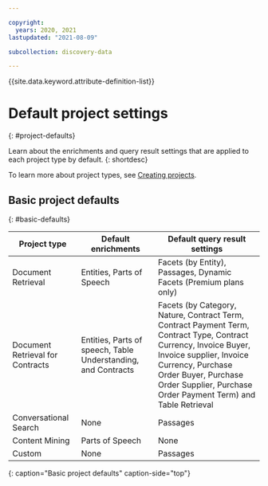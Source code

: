 ```yaml
---

copyright:
  years: 2020, 2021
lastupdated: "2021-08-09"

subcollection: discovery-data

---
```


{{site.data.keyword.attribute-definition-list}}

# Default project settings
{: #project-defaults}

Learn about the enrichments and query result settings that are applied to each project type by default.
{: shortdesc}

To learn more about project types, see [Creating projects](/docs/discovery-data?topic=discovery-data-projects).

## Basic project defaults
{: #basic-defaults}

| Project type | Default enrichments | Default query result settings |
|--------------|---------------------|-------------------------------|
| Document Retrieval | Entities, Parts of Speech | Facets (by Entity), Passages, Dynamic Facets (Premium plans only) |
| Document Retrieval for Contracts | Entities, Parts of speech, Table Understanding, and Contracts | Facets (by Category, Nature, Contract Term, Contract Payment Term, Contract Type, Contract Currency, Invoice Buyer, Invoice supplier, Invoice Currency, Purchase Order Buyer, Purchase Order Supplier, Purchase Order Payment Term) and Table Retrieval |
| Conversational Search | None | Passages |
| Content Mining | Parts of Speech | None |
| Custom | None | Passages |
{: caption="Basic project defaults" caption-side="top"}
